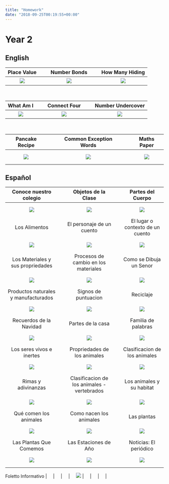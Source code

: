 ```yaml
---
title: "Homework"
date: "2018-09-25T00:19:55+00:00"
---
```


# Year 2

## English

Place Value | &nbsp; &nbsp; | Number Bonds | &nbsp; &nbsp; | How Many Hiding
:---: | --- | :---: | --- | :---:
[![](/images/placeValue.png)](/docs/placeValue.pdf) | &nbsp; &nbsp; | [![](/images/numberBonds.png)](/docs/numberBonds.pdf) | &nbsp; &nbsp; | [![](/images/howManyHiding.png)](/docs/howManyHiding.pdf)

&nbsp;

What Am I | &nbsp; &nbsp; | Connect Four | &nbsp; &nbsp; | Number Undercover
:---: | --- | :----: | --- | :----:
[![](/images/whatAmI.png)](/docs/whatAmI.pdf) | &nbsp; &nbsp; | [![](/images/connectFour.png)](/docs/connectFour.pdf) | &nbsp; &nbsp; | [![](/images/numberUndercover.png)](/docs/numberUndercover.pdf)

&nbsp;

Pancake Recipe | &nbsp; &nbsp; | Common Exception Words | &nbsp; &nbsp; | Maths Paper
:---: | --- | :----: | --- | :----:
[![](/images/pancakeRecipe.png)](/docs/pancakeRecipe.pdf) | &nbsp; &nbsp; | [![](/images/commonExceptionWords.png)](/docs/commonExceptionWords.pdf) | &nbsp; &nbsp; | [![](/images/mathsPaper.png)](/docs/mathsPaper.pdf)


## Español

Conoce nuestro colegio | &nbsp; &nbsp; | Objetos de la Clase | &nbsp; &nbsp; | Partes del Cuerpo
:---: | --- | :---: | --- | :----:
[![](/images/conoceNuestroColegio.png)](/docs/conoceNuestroColegio.pdf) | &nbsp; &nbsp; | [![](/images/objetosDeLaClase.png)](/docs/objetosDeLaClase.pdf) | &nbsp; &nbsp; | [![](/images/partesDelCuerpo.png)](/docs/partesDelCuerpo.pdf)
Los Alimentos | &nbsp; &nbsp; | El personaje de un cuento | &nbsp; &nbsp; | El lugar o contexto de un cuento
[![](/images/losAlimentos.png)](/docs/losAlimentos.pdf) | &nbsp; &nbsp; | [![](/images/personajeCuento.png)](/docs/personajeCuento.pdf) | &nbsp; &nbsp; | [![](/images/lugarContextoCuento.png)](/docs/lugarContextoCuento.pdf)
Los Materiales y sus propriedades | &nbsp; &nbsp; | Procesos de cambio en los materiales | &nbsp; &nbsp; | Como se Dibuja un Senor 
[![](/images/losMaterialesPropriedades.png)](/docs/losMaterialesPropriedades.pdf) | &nbsp; &nbsp; | [![](/images/procesosCambioMateriales.png)](/docs/procesosCambioMateriales.pdf) | &nbsp; &nbsp; | [![](/images/comoDibujaSenor.png)](/docs/comoDibujaSenor.pdf)
Productos naturales y manufacturados | &nbsp; &nbsp; | Signos de puntuacion | &nbsp; &nbsp; | Reciclaje 
[![](/images/productosNaturalesManufacturados.png)](/docs/productosNaturalesManufacturados.pdf) | &nbsp; &nbsp; | [![](/images/signosPuntuacion.png)](/docs/signosPuntuacion.pdf) | &nbsp; &nbsp; | [![](/images/reciclaje.png)](/docs/reciclaje.pdf)
Recuerdos de la Navidad | &nbsp; &nbsp; | Partes de la casa | &nbsp; &nbsp; | Familia de palabras
[![](/images/recuerdosDeLaNavidad.png)](/docs/recuerdosDeLaNavidad.pdf) | &nbsp; &nbsp; | [![](/images/partesDeLaCasa.png)](/docs/partesDeLaCasa.pdf) | &nbsp; &nbsp; | [![](/images/familiaDePalabras.png)](/docs/familiaDePalabras.pdf)
Los seres vivos e inertes | &nbsp; &nbsp; | Propriedades de los animales | &nbsp; &nbsp; | Clasificacion de los animales
[![](/images/losSeresVivosInertes.png)](/docs/losSeresVivosInertes.pdf) | &nbsp; &nbsp; | [![](/images/propriedadesDeLosAnimales.png)](/docs/propriedadesDeLosAnimales.pdf) | &nbsp; &nbsp; | [![](/images/clasificacionDeLosAnimales.png)](/docs/clasificacionDeLosAnimales.pdf)
Rimas y adivinanzas | &nbsp; &nbsp; | Clasificacion de los animales - vertebrados | &nbsp; &nbsp; | Los animales y su habitat
[![](/images/rimasAdivinanzas.png)](/docs/rimasAdivinanzas.pdf) | &nbsp; &nbsp; | [![](/images/clasificacionDeLosAnimalesVertebrados.png)](/docs/clasificacionDeLosAnimalesVertebrados.pdf) | &nbsp; &nbsp; | [![](/images/losAnimalesHabitat.png)](/docs/losAnimalesHabita.pdf)
Qué comen los animales | &nbsp; &nbsp; | Como nacen los animales | &nbsp; &nbsp; | Las plantas
[![](/images/queComenLosAnimales.png)](/docs/queComenLosAnimales.pdf) | &nbsp; &nbsp; | [![](/images/comoNacenLosAnimales.png)](/docs/comoNacenLosAnimales.pdf) | &nbsp; &nbsp; | [![](/images/lasPlantas.png)](/docs/lasPlantas.pdf)
Las Plantas Que Comemos | &nbsp; &nbsp; | Las Estaciones de Año | &nbsp; &nbsp; | Noticias: El periódico
[![](/images/lasPlantasQueComemos.png)](/docs/lasPlantasQueComemos.pdf) | &nbsp; &nbsp; | [![](/images/lasEstacionesDeAno.png)](/docs/lasEstacionesDeAno.pdf) | &nbsp; &nbsp; | [![](/images/elPeriodicos.png)](/docs/elPeriodicos.pdf)

Foletto Informativo | &nbsp; &nbsp; | &nbsp; &nbsp; | &nbsp; &nbsp; | &nbsp; &nbsp;
[![](/images/folettoInformativo.png)](/docs/folettoInformativo.pdf) | &nbsp; &nbsp; | &nbsp; &nbsp; | &nbsp; &nbsp; | &nbsp; &nbsp;

&nbsp;
